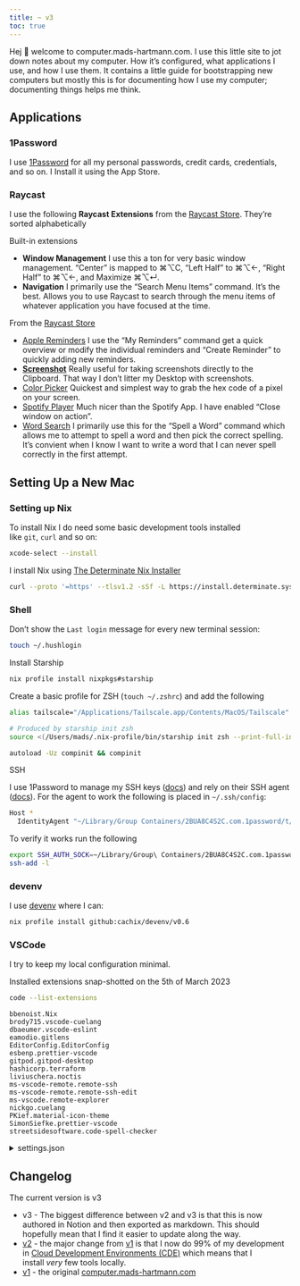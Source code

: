 ```yaml
---
title: ~ v3
toc: true
---
```


<!--
    DO NOT EDIT
    This has been generated by a script. Any changes you make will be overwritten.
-->

Hej 👋 welcome to computer.mads-hartmann.com. I use this little site to jot down notes about my computer. How it’s configured, what applications I use, and how I use them. It contains a little guide for bootstrapping new computers but mostly this is for documenting how I use my computer; documenting things helps me think.


## Applications


### 1Password


I use [1Password](https://1password.com/) for all my personal passwords, credit cards, credentials, and so on. I Install it using the App Store.


### Raycast


I use the following **Raycast Extensions** from the [Raycast Store](https://www.raycast.com/store). They’re sorted alphabetically


Built-in extensions

- **Window Management**
I use this a ton for very basic window management. “Center” is mapped to ⌘⌥C, “Left Half” to ⌘⌥←, “Right Half” to ⌘⌥←, and Maximize ⌘⌥↵.
- **Navigation**
I primarily use the “Search Menu Items” command. It’s the best. Allows you to use Raycast to search through the menu items of whatever application you have focused at the time.

From the [Raycast Store](https://www.raycast.com/store)

- [Apple Reminders](https://www.raycast.com/raycast/apple-reminders)
I use the “My Reminders” command get a quick overview or modify the individual reminders and “Create Reminder” to quickly adding new reminders.
- [**Screenshot**](https://www.raycast.com/Aayush9029/screenshot)
Really useful for taking screenshots directly to the Clipboard. That way I don’t litter my Desktop with screenshots.
- [Color Picker](https://www.raycast.com/thomas/color-picker)
Quickest and simplest way to grab the hex code of a pixel on your screen.
- [Spotify Player](https://www.raycast.com/mattisssa/spotify-player)
Much nicer than the Spotify App. I have enabled “Close window on action”.
- [Word Search](https://www.raycast.com/rishabswift/word-search)
I primarily use this for the “Spell a Word” command which allows me to attempt to spell a word and then pick the correct spelling. It’s convient when I know I want to write a word that I can never spell correctly in the first attempt.

## Setting Up a New Mac


### Setting up Nix


To install Nix I do need some basic development tools installed like `git`, `curl` and so on:


```bash
xcode-select --install
```


I install Nix using [The Determinate Nix Installer](https://github.com/DeterminateSystems/nix-installer)


```bash
curl --proto '=https' --tlsv1.2 -sSf -L https://install.determinate.systems/nix | sh -s -- install
```


### Shell


Don’t show the `Last login` message for every new terminal session:


```bash
touch ~/.hushlogin
```


Install Starship


```bash
nix profile install nixpkgs#starship
```


Create a basic profile for ZSH (`touch ~/.zshrc`) and add the following


```bash
alias tailscale="/Applications/Tailscale.app/Contents/MacOS/Tailscale"

# Produced by starship init zsh
source <(/Users/mads/.nix-profile/bin/starship init zsh --print-full-init)

autoload -Uz compinit && compinit
```


SSH


I use 1Password to manage my SSH keys ([docs](https://developer.1password.com/docs/ssh)) and rely on their SSH agent ([docs](https://developer.1password.com/docs/ssh/agent)). For the agent to work the following is placed in `~/.ssh/config`:


```bash
Host *
  IdentityAgent "~/Library/Group Containers/2BUA8C4S2C.com.1password/t/agent.sock"
```


To verify it works run the following


```bash
export SSH_AUTH_SOCK=~/Library/Group\ Containers/2BUA8C4S2C.com.1password/t/agent.sock
ssh-add -l
```


### devenv


I use [devenv](https://devenv.sh/) where I can:


```bash
nix profile install github:cachix/devenv/v0.6
```


### VSCode


I try to keep my local configuration minimal.


Installed extensions snap-shotted on the 5th of March 2023


```bash
code --list-extensions
```


```text
bbenoist.Nix
brody715.vscode-cuelang
dbaeumer.vscode-eslint
eamodio.gitlens
EditorConfig.EditorConfig
esbenp.prettier-vscode
gitpod.gitpod-desktop
hashicorp.terraform
liviuschera.noctis
ms-vscode-remote.remote-ssh
ms-vscode-remote.remote-ssh-edit
ms-vscode.remote-explorer
nickgo.cuelang
PKief.material-icon-theme
SimonSiefke.prettier-vscode
streetsidesoftware.code-spell-checker
```

<details>
<summary>settings.json</summary>

```text
{
  "editor.multiCursorModifier": "ctrlCmd",
  "editor.formatOnSave": true,
  "workbench.activityBar.visible": true,
  "workbench.colorTheme": "Noctis Minimus",
  "workbench.startupEditor": "none",
  "window.restoreWindows": "none",
  "window.commandCenter": true,
  "workbench.iconTheme": "material-icon-theme",
  "[javascript]": {
    "editor.defaultFormatter": "esbenp.prettier-vscode"
  },
  "[typescript]": {
    "editor.defaultFormatter": "esbenp.prettier-vscode"
  },
  "[json]": {
    "editor.defaultFormatter": "esbenp.prettier-vscode"
  },
  "[css]": {
    "editor.defaultFormatter": "esbenp.prettier-vscode"
  },
  "[scss]": {
    "editor.defaultFormatter": "esbenp.prettier-vscode"
  },
  "[typescriptreact]": {
    "editor.defaultFormatter": "esbenp.prettier-vscode"
  }
}
```


</details>


## Changelog


The current version is v3

- v3 - The biggest difference between v2 and v3 is that this is now authored in Notion and then exported as markdown. This should hopefully mean that I find it easier to update along the way.
- [v2](https://computer.mads-hartmann.com/v2) - the major change from [v1](https://computer.mads-hartmann.com/v1) is that I now do 99% of my development in [Cloud Development Environments (CDE)](https://www.gitpod.io/cde) which means that I install _very_ few tools locally.
- [v1](https://computer.mads-hartmann.com/v1) - the original [computer.mads-hartmann.com](http://computer.mads-hartmann.com/)

